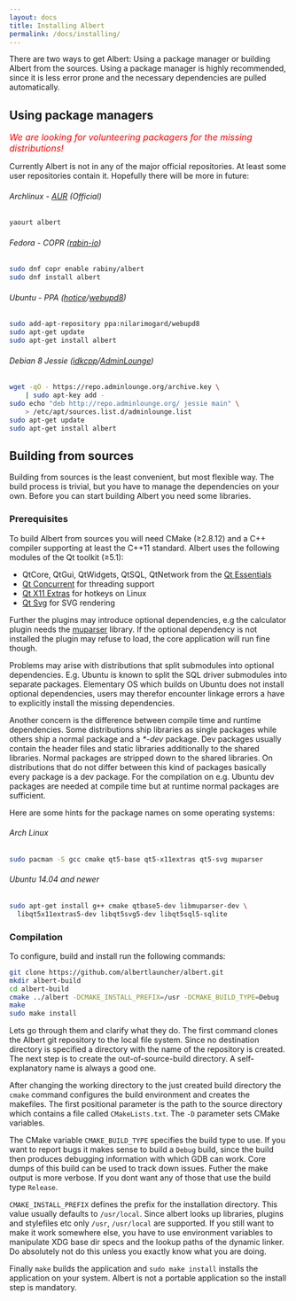 ```yaml
---
layout: docs
title: Installing Albert
permalink: /docs/installing/
---
```


There are two ways to get Albert: Using a package manager or building Albert from the sources. Using a package manager is highly recommended, since it is less error prone and the necessary dependencies are pulled automatically.

## Using package managers

<p><font size="3rem" color="red"><i>We are looking for volunteering packagers for the missing distributions!</i></font></p>

Currently Albert is not in any of the major official repositories. At least some user repositories contain it. Hopefully there will be more in future:

###### Archlinux - [AUR](https://aur.archlinux.org/packages/albert/) (Official)
```bash
yaourt albert
```

###### Fedora - COPR ([rabin-io](https://github.com/rabin-io))
```bash
sudo dnf copr enable rabiny/albert
sudo dnf install albert
```

###### Ubuntu - PPA ([hotice](https://github.com/hotice)/[webupd8](http://www.webupd8.org/))
```bash
sudo add-apt-repository ppa:nilarimogard/webupd8
sudo apt-get update
sudo apt-get install albert
```

###### Debian 8 Jessie ([idkcpp](https://github.com/idkcpp)/[AdminLounge](https://software.adminlounge.org/))
```bash
wget -qO - https://repo.adminlounge.org/archive.key \
    | sudo apt-key add -
sudo echo "deb http://repo.adminlounge.org/ jessie main" \
    > /etc/apt/sources.list.d/adminlounge.list
sudo apt-get update
sudo apt-get install albert
```

## Building from sources

Building from sources is the least convenient, but most flexible way. The build process is trivial, but you have to manage the dependencies on your own. Before you can start building Albert you need some libraries.

### Prerequisites

To build Albert from sources you will need CMake (≥2.8.12) and a C++ compiler supporting at least the C++11 standard. Albert uses the following modules of the Qt toolkit (≥5.1):

- QtCore, QtGui, QtWidgets, QtSQL, QtNetwork from the [Qt Essentials](http://doc.qt.io/qt-5/qtmodules.html#qt-essentials)
- [Qt Concurrent](http://doc.qt.io/qt-5/qtconcurrent-index.html) for threading support
- [Qt X11 Extras](doc.qt.io/qt-5/qtx11extras-index.html) for hotkeys on Linux
- [Qt Svg](http://doc.qt.io/qt-5/qtsvg-index.html) for SVG rendering

Further the plugins may introduce optional dependencies, e.g the calculator plugin needs the [muparser](http://muparser.beltoforion.de/) library. If the optional dependency is not installed the plugin may refuse to load, the core application will run fine though.

Problems may arise with distributions that split submodules into optional dependencies. E.g. Ubuntu is known to split the SQL driver submodules into separate packages. Elementary OS which builds on Ubuntu does not install optional dependencies, users may therefor encounter linkage errors a have to explicitly install the missing dependencies.

Another concern is the difference between compile time and runtime dependencies. Some distributions ship libraries as single packages while others ship a normal package and a *\*-dev* package. Dev packages usually contain the header files and static libraries additionally to the shared libraries. Normal packages are stripped down to the shared libraries. On distributions that do not differ between this kind of packages basically every package is a dev package. For the compilation on e.g. Ubuntu dev packages are needed at compile time but at runtime normal packages are sufficient.

Here are some hints for the package names on some operating systems:

###### Arch Linux
```bash
sudo pacman -S gcc cmake qt5-base qt5-x11extras qt5-svg muparser
```

###### Ubuntu 14.04 and newer
```bash
sudo apt-get install g++ cmake qtbase5-dev libmuparser-dev \
  libqt5x11extras5-dev libqt5svg5-dev libqt5sql5-sqlite
```

### Compilation

To configure, build and install run the following commands:
```bash
git clone https://github.com/albertlauncher/albert.git
mkdir albert-build
cd albert-build
cmake ../albert -DCMAKE_INSTALL_PREFIX=/usr -DCMAKE_BUILD_TYPE=Debug
make
sudo make install
```

Lets go through them and clarify what they do. The first command clones the Albert git repository to the local file system. Since no destination directory is specified a directory with the name of the repository is created. The next step is to create the out-of-source-build directory. A self-explanatory name is always a good one.

After changing the working directory to the just created build directory the `cmake` command configures the build environment and creates the makefiles. The first positional parameter is the path to the source directory which contains a file called `CMakeLists.txt`. The `-D` parameter sets CMake variables.

The CMake variable `CMAKE_BUILD_TYPE` specifies the build type to use. If you want to report bugs it makes sense to build a `Debug` build, since the build then produces debugging information with which GDB can work. Core dumps of this build can be used to track down issues. Futher the make output is more verbose. If you dont want any of those that use the build type `Release`.

`CMAKE_INSTALL_PREFIX` defines the prefix for the installation directory. This value usually defaults to `/usr/local`. Since albert looks up libraries, plugins and stylefiles etc only `/usr`, `/usr/local` are supported. If you still want to make it work somewhere else, you have to use environment variables to manipulate XDG base dir specs and the lookup paths of the dynamic linker. Do absolutely not do this unless you exactly know what you are doing.

Finally `make` builds the application and `sudo make install` installs the application on your system. Albert is not a portable application so the install step is mandatory.
